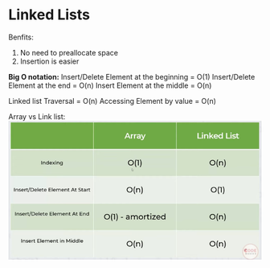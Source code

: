 # Linked Lists

Benfits:
1. No need to preallocate space
2. Insertion is easier

**Big O notation:**
Insert/Delete Element at the beginning = O(1)
Insert/Delete Element at the end = O(n)
Insert Element at the middle = O(n)

Linked list Traversal = O(n)
Accessing Element by value = O(n)

Array vs Link list:
![Array vs Link list](../images/arrayVslinked.PNG)

